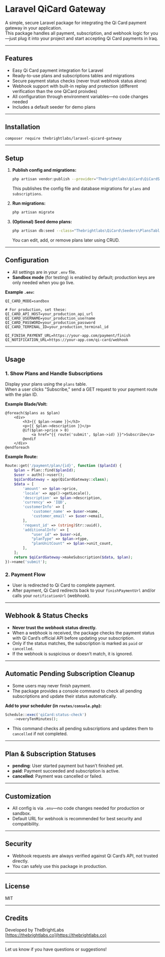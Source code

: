 # Laravel QiCard Gateway

A simple, secure Laravel package for integrating the Qi Card payment gateway in your application.  
This package handles all payment, subscription, and webhook logic for you—just plug it into your project and start accepting Qi Card payments in Iraq.

---

## Features

- Easy Qi Card payment integration for Laravel
- Ready-to-use plans and subscriptions tables and migrations
- Secure payment status checks (never trust webhook status alone)
- Webhook support with built-in replay and protection (different verification than the one QiCard proivdes)
- All configuration through environment variables—no code changes needed
- Includes a default seeder for demo plans

---

## Installation

```bash
composer require thebrightlabs/laravel-qicard-gateway
```

---

## Setup

1. **Publish config and migrations:**

   ```bash
   php artisan vendor:publish --provider="Thebrightlabs\QiCard\QiCardServiceProvider"
   ```

   This publishes the config file and database migrations for `plans` and `subscriptions`.

2. **Run migrations:**

   ```bash
   php artisan migrate
   ```

3. **(Optional) Seed demo plans:**

   ```bash
   php artisan db:seed --class="Thebrightlabs\QiCard\Seeders\PlansTableSeeder"
   ```

   You can edit, add, or remove plans later using CRUD.

---

## Configuration

- All settings are in your `.env` file.  
- **Sandbox mode** (for testing) is enabled by default; production keys are only needed when you go live.

**Example `.env`:**

```
QI_CARD_MODE=sandbox

# For production, set these:
QI_CARD_API_HOST=your_production_api_url
QI_CARD_USERNAME=your_production_username
QI_CARD_PASSWORD=your_production_password
QI_CARD_TERMINAL_ID=your_production_terminal_id

QI_FINISH_PAYMENT_URL=https://your-app.com/payment/finish
QI_NOTIFICATION_URL=https://your-app.com/qi-card/webhook
```

---

## Usage

### 1. Show Plans and Handle Subscriptions

Display your plans using the `plans` table.  
When a user clicks "Subscribe," send a GET request to your payment route with the plan ID.

**Example Blade/Volt:**
```blade
@foreach($plans as $plan)
    <div>
        <h3>{{ $plan->name }}</h3>
        <p>{{ $plan->description }}</p>
        @if($plan->price > 0)
            <a href="{{ route('submit', $plan->id) }}">Subscribe</a>
        @endif
    </div>
@endforeach
```

**Example Route:**
```php
Route::get('/payment/plan/{id}', function ($planId) {
    $plan = Plan::find($planId);
    $user = auth()->user();
    $qiCardGateway = app(QiCardGateway::class);
    $data = [
        'amount' => $plan->price,
        'locale' => app()->getLocale(),
        'description' => $plan->description,
        'currency' => 'IQD',
        'customerInfo' => [
            'customer_name' => $user->name,
            'customer_email' => $user->email,
        ],
        'request_id' => (string)Str::uuid(),
        'additionalInfo' => [
            "user_id" => $user->id,
            "planType" => $plan->type,
            "planUnitCount" => $plan->unit_count,
        ],
    ];
    return $qiCardGateway->makeSubscription($data, $plan);
})->name('submit');
```

### 2. Payment Flow

- User is redirected to Qi Card to complete payment.
- After payment, Qi Card redirects back to your `finishPaymentUrl` and/or calls your `notificationUrl` (webhook).

---

## Webhook & Status Checks

- **Never trust the webhook status directly.**
- When a webhook is received, the package checks the payment status with Qi Card’s official API before updating your subscription.
- Only if the status matches, the subscription is marked as `paid` or `cancelled`.
- If the webhook is suspicious or doesn’t match, it is ignored.

---

## Automatic Pending Subscription Cleanup

- Some users may never finish payment.  
- The package provides a console command to check all pending subscriptions and update their status automatically.

**Add to your scheduler (in `routes/console.php`):**
```php
Schedule::exec('qiCard:status-check')
    ->everyTenMinutes();
```
- This command checks all pending subscriptions and updates them to `cancelled` if not completed.

---

## Plan & Subscription Statuses

- **pending**: User started payment but hasn’t finished yet.
- **paid**: Payment succeeded and subscription is active.
- **cancelled**: Payment was cancelled or failed.

---

## Customization

- All config is via `.env`—no code changes needed for production or sandbox.
- Default URL for webhook is recommended for best security and compatibility.

---

## Security

- Webhook requests are always verified against Qi Card’s API, not trusted directly.
- You can safely use this package in production.

---

## License

MIT

---

## Credits

Developed by TheBrightLabs  
[https://thebrightlabs.co](https://thebrightlabs.co)

---

Let us know if you have questions or suggestions!
